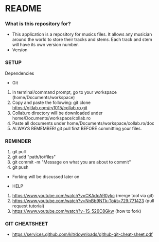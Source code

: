 # README #

### What is this repository for? ###

* This application is a repository for musics files. It allows any musician around the world to store their tracks and stems. Each track and stem will have its own version number.
* Version

### SETUP ###
Dependencies
  - Git

1. In terminal/command prompt, go to your workspace (home/Documents/workspace)
2. Copy and paste the following: git clone https://gitlab.com/ry1015/collab.ro.git
3. Collab.ro directory will be downloaded under home/Documents/workspace/collab.ro
4. Paste all documents under home/Documents/workspace/collab.ro/doc
5. ALWAYS REMEMBER! git pull first BEFORE committing your files.

### REMINDER ###

1. git pull
2. git add "path/to/files"
3. git commit -m "Message on what you are about to commit"
4. git push

* Forking will be discussed later on

* HELP

1. https://www.youtube.com/watch?v=CKAdoAR0ykc (merge tool via git)
2. https://www.youtube.com/watch?v=NnBb9NTk-To#t=729.771423 (pull request tutorial)
3. https://www.youtube.com/watch?v=1S_526C8Gkw (how to fork)

### GIT CHEATSHEET ###
* https://services.github.com/kit/downloads/github-git-cheat-sheet.pdf